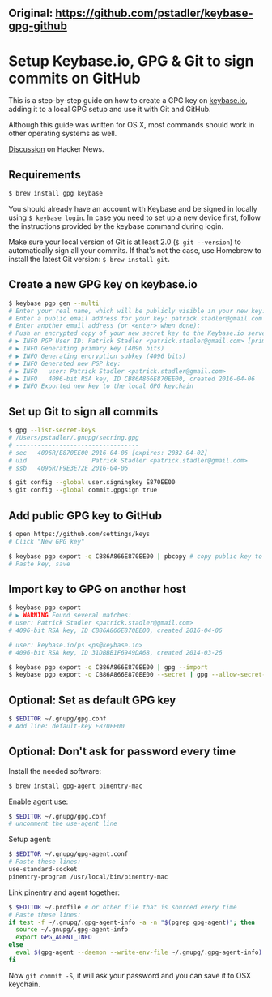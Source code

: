 Original: https://github.com/pstadler/keybase-gpg-github
---

# Setup Keybase.io, GPG & Git to sign commits on GitHub

This is a step-by-step guide on how to create a GPG key on [keybase.io](https://keybase.io), adding it to a local GPG setup and use it with Git and GitHub.

Although this guide was written for OS X, most commands should work in other operating systems as well.

[Discussion](https://news.ycombinator.com/item?id=12289481) on Hacker News.

## Requirements

```sh
$ brew install gpg keybase
```

You should already have an account with Keybase and be signed in locally using `$ keybase login`. In case you need to set up a new device first, follow the instructions 
provided by the keybase command during login.

Make sure your local version of Git is at least 2.0 (`$ git --version`) to automatically sign all your commits. If that's not the case, use Homebrew to install the latest Git 
version: `$ brew install git`.

## Create a new GPG key on keybase.io

```sh
$ keybase pgp gen --multi
# Enter your real name, which will be publicly visible in your new key: Patrick Stadler
# Enter a public email address for your key: patrick.stadler@gmail.com
# Enter another email address (or <enter> when done):
# Push an encrypted copy of your new secret key to the Keybase.io server? [Y/n] Y
# ▶ INFO PGP User ID: Patrick Stadler <patrick.stadler@gmail.com> [primary]
# ▶ INFO Generating primary key (4096 bits)
# ▶ INFO Generating encryption subkey (4096 bits)
# ▶ INFO Generated new PGP key:
# ▶ INFO   user: Patrick Stadler <patrick.stadler@gmail.com>
# ▶ INFO   4096-bit RSA key, ID CB86A866E870EE00, created 2016-04-06
# ▶ INFO Exported new key to the local GPG keychain
```

## Set up Git to sign all commits

```sh
$ gpg --list-secret-keys
# /Users/pstadler/.gnupg/secring.gpg
# ----------------------------------
# sec   4096R/E870EE00 2016-04-06 [expires: 2032-04-02]
# uid                  Patrick Stadler <patrick.stadler@gmail.com>
# ssb   4096R/F9E3E72E 2016-04-06

$ git config --global user.signingkey E870EE00
$ git config --global commit.gpgsign true
```

## Add public GPG key to GitHub

```sh
$ open https://github.com/settings/keys
# Click "New GPG key"

$ keybase pgp export -q CB86A866E870EE00 | pbcopy # copy public key to clipboard
# Paste key, save
```

## Import key to GPG on another host

```sh
$ keybase pgp export
# ▶ WARNING Found several matches:
# user: Patrick Stadler <patrick.stadler@gmail.com>
# 4096-bit RSA key, ID CB86A866E870EE00, created 2016-04-06

# user: keybase.io/ps <ps@keybase.io>
# 4096-bit RSA key, ID 31DBBB1F6949DA68, created 2014-03-26

$ keybase pgp export -q CB86A866E870EE00 | gpg --import
$ keybase pgp export -q CB86A866E870EE00 --secret | gpg --allow-secret-key-import --import
```

## Optional: Set as default GPG key

```sh
$ $EDITOR ~/.gnupg/gpg.conf
# Add line: default-key E870EE00
```

## Optional: Don't ask for password every time

Install the needed software:

```sh
$ brew install gpg-agent pinentry-mac
```

Enable agent use:

```sh
$ $EDITOR ~/.gnupg/gpg.conf
# uncomment the use-agent line
```

Setup agent:

```sh
$ $EDITOR ~/.gnupg/gpg-agent.conf
# Paste these lines:
use-standard-socket
pinentry-program /usr/local/bin/pinentry-mac
```

Link pinentry and agent together:

```sh
$ $EDITOR ~/.profile # or other file that is sourced every time
# Paste these lines:
if test -f ~/.gnupg/.gpg-agent-info -a -n "$(pgrep gpg-agent)"; then
  source ~/.gnupg/.gpg-agent-info
  export GPG_AGENT_INFO
else
  eval $(gpg-agent --daemon --write-env-file ~/.gnupg/.gpg-agent-info)
fi
```

Now `git commit -S`, it will ask your password and you can save it to OSX
keychain.
